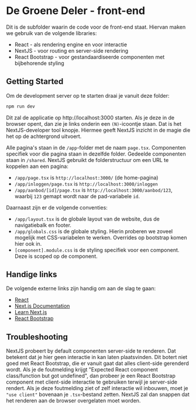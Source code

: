 # De Groene Deler - front-end

Dit is de subfolder waarin de code voor de front-end staat. Hiervan maken we gebruik van de volgende libraries:

- React - als rendering engine en voor interactie
- NextJS - voor routing en server-side rendering
- React Bootstrap - voor gestandaardiseerde componenten met bijbehorende styling

## Getting Started

Om de development server op te starten draai je vanuit deze folder:

```bash
npm run dev
```

Dit zal de applicatie op http://localhost:3000 starten. Als je deze in de browser opent, dan zie je links onderin een `(N)`-icoontje staan. Dat is het NextJS-developer tool knopje. Hiermee geeft NextJS inzicht in de magie die het op de achtergrond uitvoert.

Alle pagina's staan in de `/app`-folder met de naam `page.tsx`. Componenten specifiek voor die pagina staan in dezelfde folder. Gedeelde componenten staan in `/shared`. NextJS gebruikt de folderstructuur om een URL te koppelen aan een pagina:

- `/app/page.tsx` is `http://localhost:3000/` (de home-pagina)
- `/app/inloggen/page.tsx` is `http://localhost:3000/inloggen`
- `/app/aanbod/[id]/page.tsx` is `http://localhost:3000/aanbod/123`, waarbij `123` gemapt wordt naar de pad-variabele `id`.

Daarnaast zijn er de volgende conventies:

- `/app/layout.tsx` is de globale layout van de website, dus de navigatiebalk en footer.
- `/app/globals.css` is de globale styling. Hierin proberen we zoveel mogelijk met CSS-variabelen te werken. Overrides op bootstrap komen hier ook in.
- `[component].module.css` is de styling specifiek voor een component. Deze is scoped op de component.

## Handige links

De volgende externe links zijn handig om aan de slag te gaan:

- [React](https://react.dev/)
- [Next.js Documentation](https://nextjs.org/docs)
- [Learn Next.js](https://nextjs.org/learn)
- [React Bootstrap](https://react-bootstrap.github.io/)

## Troubleshooting

NextJS probeert by default componenten server-side te renderen. Dat betekent dat je hier geen interactie in kan laten plaatsvinden. Dit botert niet goed met React Bootstrap, die er vanuit gaat dat alles client-side gerenderd wordt. Als je de foutmelding krijgt "Expected React component class/function but got undefined", dan probeer je een React Bootstrap component met client-side interactie te gebruiken terwijl je server-side rendert. Als je deze foutmelding ziet of zelf interactie wil inbouwen, moet je `"use client"` bovenaan je `.tsx`-bestand zetten. NextJS zal dan snappen dat het renderen aan de browser overgelaten moet worden.
